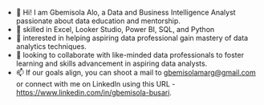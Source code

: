 - 👋 Hi! I am Gbemisola Alo, a Data and Business Intelligence Analyst passionate about data education and mentorship.
- 👀 skilled in Excel, Looker Studio, Power BI, SQL, and Python 
- 🌱 interested in helping aspiring data professional gain mastery of data analytics techniques.
- 💞️ looking to collaborate with like-minded data professionals to foster learning and skills advancement in aspiring data analysts.
- 📫 If our goals align, you can shoot a mail to gbemisolamarg@gmail.com or connect with me on LinkedIn using this URL - https://www.linkedin.com/in/gbemisola-busari.

<!---
DSgbemisola/DSgbemisola is a ✨ special ✨ repository because its `README.md` (this file) appears on your GitHub profile.
You can click the Preview link to take a look at your changes.
--->
